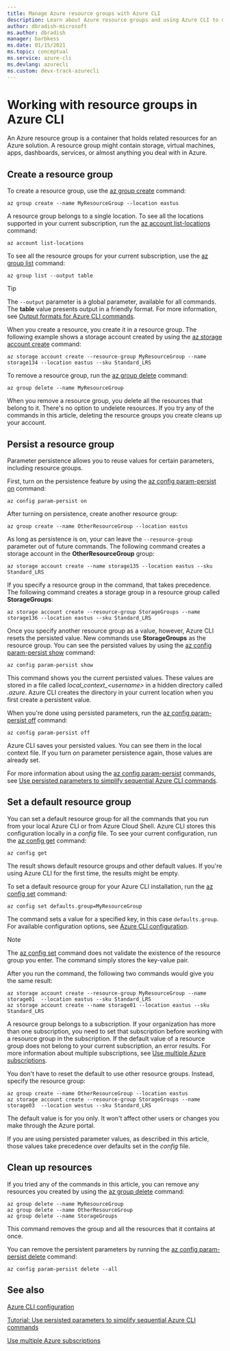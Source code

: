 ```yaml
---
title: Manage Azure resource groups with Azure CLI
description: Learn about Azure resource groups and using Azure CLI to manage your resource groups. Learn about persisted and default resource groups.
author: dbradish-microsoft
ms.author: dbradish
manager: barbkess
ms.date: 01/15/2021
ms.topic: conceptual
ms.service: azure-cli
ms.devlang: azurecli
ms.custom: devx-track-azurecli
---
```


# Working with resource groups in Azure CLI

An Azure resource group is a container that holds related resources for an Azure solution. A resource group might contain storage, virtual machines, apps, dashboards, services, or almost anything you deal with in Azure.

## Create a resource group

To create a resource group, use the [az group create](/cli/azure/group#az_group_create) command:

```azurecli
az group create --name MyResourceGroup --location eastus
```

A resource group belongs to a single location. To see all the locations supported in your current subscription, run the [az account list-locations](/cli/azure/account#az_account_list_locations) command:

```azurecli
az account list-locations
```

To see all the resource groups for your current subscription, use the [az group list](/cli/azure/group#az_group_list) command:

```azurecli
az group list --output table
```

> [!TIP]
> The `--output` parameter is a global parameter, available for all commands. The **table** value presents output in a friendly format. For more information, see [Output formats for Azure CLI commands](/cli/azure/format-output-azure-cli).

When you create a resource, you create it in a resource group. The following example shows a storage account created by using the [az storage account create](/cli/azure/storage/account#az_storage_account_create) command:

```azurecli
az storage account create --resource-group MyResourceGroup --name storage134 --location eastus --sku Standard_LRS
```

To remove a resource group, run the [az group delete](/cli/azure/group#az_group_delete) command:

```azurecli
az group delete --name MyResourceGroup
```

When you remove a resource group, you delete all the resources that belong to it. There's no option to undelete resources. If you try any of the commands in this article, deleting the resource groups you create cleans up your account.

## Persist a resource group

Parameter persistence allows you to reuse values for certain parameters, including resource groups.

First, turn on the persistence feature by using the [az config param-persist on](/cli/azure/config/param-persist#az_config_param_persist_on) command:

```azurecli
az config param-persist on
```

After turning on persistence, create another resource group:

 ```azurecli
az group create --name OtherResourceGroup --location eastus
```

As long as persistence is on, your can leave the `--resource-group` parameter out of future commands. The following command creates a storage account in the **OtherResourceGroup** group:

```azurecli
az storage account create --name storage135 --location eastus --sku Standard_LRS
```

If you specify a resource group in the command, that takes precedence. The following command creates a storage group in a resource group called **StorageGroups**:

```azurecli
az storage account create --resource-group StorageGroups --name storage136 --location eastus --sku Standard_LRS
```

Once you specify another resource group as a value, however, Azure CLI resets the persisted value. New commands use **StorageGroups** as the resource group. You can see the persisted values by using the [az config param-persist show](/cli/azure/config/param-persist#az_config_param_persist_show) command:

```azurecli
az config param-persist show
```

This command shows you the current persisted values. These values are stored in a file called *local_context_\<username>* in a hidden directory called *.azure*. Azure CLI creates the directory in your current location when you first create a persistent value.

When you're done using persisted parameters, run the [az config param-persist off](/cli/azure/config/param-persist#az_config_param_persist_off) command:

```azurecli
az config param-persist off
```

Azure CLI saves your persisted values. You can see them in the local context file. If you turn on parameter persistence again, those values are already set.

For more information about using the [az config param-persist](/cli/azure/config/param-persist) commands, see [Use persisted parameters to simplify sequential Azure CLI commands](/cli/azure/param-persist-tutorial).

## Set a default resource group

You can set a default resource group for all the commands that you run from your local Azure CLI or from Azure Cloud Shell. Azure CLI stores this configuration locally in a *config* file. To see your current configuration, run the [az config get](/cli/azure/config#az_config_get) command:

```azurecli
az config get
```

The result shows default resource groups and other default values. If you're using Azure CLI for the first time, the results might be empty.

To set a default resource group for your Azure CLI installation, run the [az config set](/cli/azure/config#az_config_set) command:

```azurecli
az config set defaults.group=MyResourceGroup
```

The command sets a value for a specified key, in this case `defaults.group`. For available configuration options, see [Azure CLI configuration](/cli/azure/azure-cli-configuration).

> [!NOTE]
> The [az config set](/cli/azure/config#az_config_set) command does not validate the existence of the resource group you enter. The command simply stores the key-value pair.

After you run the command, the following two commands would give you the same result:

```azurecli
az storage account create --resource-group MyResourceGroup --name storage01  --location eastus --sku Standard_LRS
az storage account create --name storage01 --location eastus --sku Standard_LRS
```

A resource group belongs to a subscription. If your organization has more than one subscription, you need to set that subscription before working with a resource group in the subscription. If the default value of a resource group does not belong to your current subscription, an error results. For more information about multiple subscriptions, see [Use multiple Azure subscriptions](manage-azure-subscriptions-azure-cli.md).

You don't have to reset the default to use other resource groups. Instead, specify the resource group:

```azurecli
az group create --name OtherResourceGroup --location eastus
az storage account create --resource-group StorageGroups --name storage03  --location westus --sku Standard_LRS
```

The default value is for you only. It won't affect other users or changes you make through the Azure portal.

If you are using persisted parameter values, as described in this article, those values take precedence over defaults set in the *config* file.

## Clean up resources

If you tried any of the commands in this article, you can remove any resources you created by using the [az group delete](/cli/azure/group#az_group_delete) command:

```azurecli
az group delete --name MyResourceGroup
az group delete --name OtherResourceGroup
az group delete --name StorageGroups
```

This command removes the group and all the resources that it contains at once.

You can remove the persistent parameters by running the [az config param-persist delete](/cli/azure/config/param-persist#az_config_param_persist_delete) command:

```azurecli
az config param-persist delete --all
```

## See also

[Azure CLI configuration](/cli/azure/azure-cli-configuration)

[Tutorial: Use persisted parameters to simplify sequential Azure CLI commands](/cli/azure/param-persist-tutorial)

[Use multiple Azure subscriptions](manage-azure-subscriptions-azure-cli.md)
